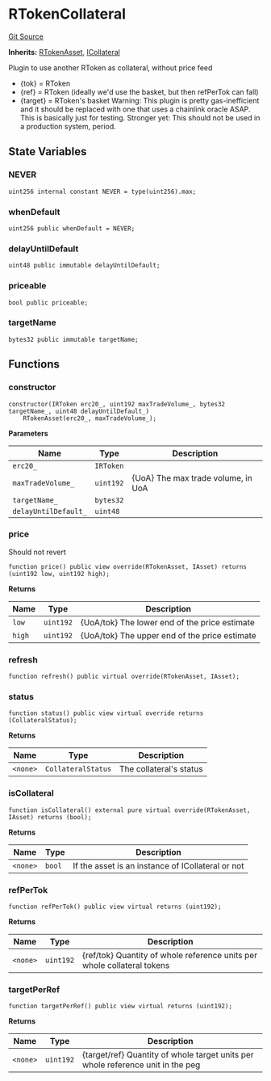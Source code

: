 # RTokenCollateral
[Git Source](https://github.com/larrythecucumber321/protocol/blob/0e60393685a4ae7994ac986273cdfa4cf9c069ed/contracts/plugins/mocks/RTokenCollateral.sol)

**Inherits:**
[RTokenAsset](/tools/docgen/src/contracts/plugins/assets/RTokenAsset.sol/contract.RTokenAsset.md), [ICollateral](/tools/docgen/src/contracts/interfaces/IAsset.sol/interface.ICollateral.md)

Plugin to use another RToken as collateral, without price feed
- {tok} = RToken
- {ref} = RToken (ideally we'd use the basket, but then refPerTok can fall)
- {target} = RToken's basket
Warning: This plugin is pretty gas-inefficient and it should be replaced with one that uses
a chainlink oracle ASAP. This is basically just for testing.
Stronger yet: This should not be used in a production system, period.


## State Variables
### NEVER

```solidity
uint256 internal constant NEVER = type(uint256).max;
```


### whenDefault

```solidity
uint256 public whenDefault = NEVER;
```


### delayUntilDefault

```solidity
uint48 public immutable delayUntilDefault;
```


### priceable

```solidity
bool public priceable;
```


### targetName

```solidity
bytes32 public immutable targetName;
```


## Functions
### constructor


```solidity
constructor(IRToken erc20_, uint192 maxTradeVolume_, bytes32 targetName_, uint48 delayUntilDefault_)
    RTokenAsset(erc20_, maxTradeVolume_);
```
**Parameters**

|Name|Type|Description|
|----|----|-----------|
|`erc20_`|`IRToken`||
|`maxTradeVolume_`|`uint192`|{UoA} The max trade volume, in UoA|
|`targetName_`|`bytes32`||
|`delayUntilDefault_`|`uint48`||


### price

Should not revert


```solidity
function price() public view override(RTokenAsset, IAsset) returns (uint192 low, uint192 high);
```
**Returns**

|Name|Type|Description|
|----|----|-----------|
|`low`|`uint192`|{UoA/tok} The lower end of the price estimate|
|`high`|`uint192`|{UoA/tok} The upper end of the price estimate|


### refresh


```solidity
function refresh() public virtual override(RTokenAsset, IAsset);
```

### status


```solidity
function status() public view virtual override returns (CollateralStatus);
```
**Returns**

|Name|Type|Description|
|----|----|-----------|
|`<none>`|`CollateralStatus`|The collateral's status|


### isCollateral


```solidity
function isCollateral() external pure virtual override(RTokenAsset, IAsset) returns (bool);
```
**Returns**

|Name|Type|Description|
|----|----|-----------|
|`<none>`|`bool`|If the asset is an instance of ICollateral or not|


### refPerTok


```solidity
function refPerTok() public view virtual returns (uint192);
```
**Returns**

|Name|Type|Description|
|----|----|-----------|
|`<none>`|`uint192`|{ref/tok} Quantity of whole reference units per whole collateral tokens|


### targetPerRef


```solidity
function targetPerRef() public view virtual returns (uint192);
```
**Returns**

|Name|Type|Description|
|----|----|-----------|
|`<none>`|`uint192`|{target/ref} Quantity of whole target units per whole reference unit in the peg|


